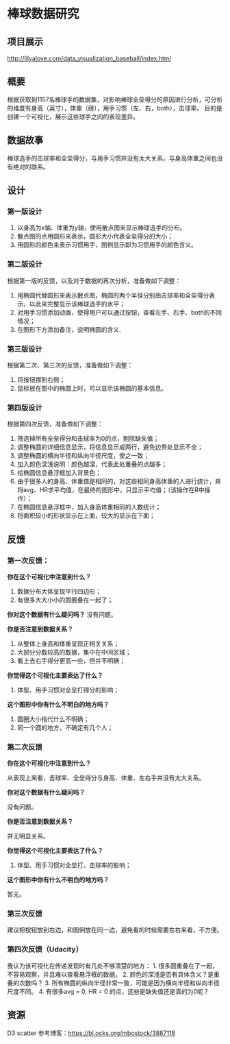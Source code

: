 # 棒球数据研究
## 项目展示
http://lilyalove.com/data_visualization_baseball/index.html

## 概要

根据获取到1157名棒球手的数据集，对影响棒球全垒得分的原因进行分析，可分析的维度有身高（英寸），体重（磅），用手习惯（左、右，both），击球率。
目的是创建一个可视化，展示这些球手之间的表现差异。

## 数据故事
棒球选手的击球率和全垒得分，与用手习惯并没有太大关系，与身高体重之间也没有绝对的联系。

## 设计

### 第一版设计

1. 以身高为x轴、体重为y轴，使用散点图来显示棒球选手的分布。
2. 散点图的点用圆形来表示，圆形大小代表全垒得分的大小；
3. 用圆形的颜色来表示习惯用手，图例显示即为习惯用手的颜色含义。


### 第二版设计

根据第一版的反馈，以及对于数据的再次分析，准备做如下调整：

1. 用椭圆代替圆形来表示散点图，椭圆的两个半径分别由击球率和全垒得分表示，以此来完整显示该棒球选手的水平；
2. 对用手习惯添加动画，使得用户可以通过按钮，查看左手、右手、both的不同情况；
3. 在图形下方添加备注，说明椭圆的含义.

### 第三版设计

根据第二次、第三次的反馈，准备做如下调整：

1. 将按钮挪到右侧；
2. 鼠标放在图中的椭圆上时，可以显示该椭圆的基本信息。

### 第四版设计

根据第四次反馈，准备做如下调整：

1. 筛选掉所有全垒得分和击球率为0的点，剔除缺失值；
2. 调整椭圆的详细信息显示，将信息显示成两行，避免边界处显示不全；
3. 调整椭圆的横向半径和纵向半径尺度，使之一致；
4. 加入颜色深浅说明：颜色越深，代表此处重叠的点越多；
5. 给椭圆信息悬浮框加入背景色；
6. 由于很多人的身高、体重值是相同的，对这些相同身高体重的人进行统计，并将avg、HR求平均值，在最终的图形中，只显示平均值；（该操作在R中操作）；
7. 在椭圆信息悬浮框中，加入身高体重相同的人数统计；
8. 将面积较小的形状显示在上面，较大的显示在下面；

## 反馈

### 第一次反馈：

**你在这个可视化中注意到什么？**

1. 数据分布大体呈现平行四边形；
2. 有很多大大小小的圆圈叠在一起了；

**你对这个数据有什么疑问吗？**
没有问题。


**你是否注意到数据关系？**

1. 从整体上身高和体重呈现正相关关系；
2. 大部分分数较高的数据，集中在中间区域；
3. 看上去右手得分更高一些，但并不明确；

**你觉得这个可视化主要表达了什么？**

1. 体型、用手习惯对全垒打得分的影响；

**这个图形中你有什么不明白的地方吗？**

1. 圆圈大小指代什么不明确；
2. 同一个圆的地方，不确定有几个人；

### 第二次反馈
**你在这个可视化中注意到什么？**

从表现上来看，击球率、全垒得分与身高、体重、左右手并没有太大关系。

**你对这个数据有什么疑问吗？**

没有问题。

**你是否注意到数据关系？**

并无明显关系。

**你觉得这个可视化主要表达了什么？**

1. 体型、用手习惯对全垒打、击球率的影响；

**这个图形中你有什么不明白的地方吗？**

暂无。

### 第三次反馈

建议把按钮放到右边，和图例放在同一边，避免看的时候需要左右来看，不方便。

### 第四次反馈（Udacity）

我认为该可视化在传递发现时有几处不够清楚的地方：
	1.	很多圆重叠在了一起，不容易观察，并且难以查看悬浮框的数据。
	2.	颜色的深浅是否有具体含义？是重叠的次数吗？
	3.	所有椭圆的纵向半径非常一致，可能是因为横向半径和纵向半径尺度不同。
	4.	有很多avg = 0, HR = 0 的点，这些是缺失值还是真的为0呢？


## 资源
D3 scatter 参考博客：https://bl.ocks.org/mbostock/3887118


